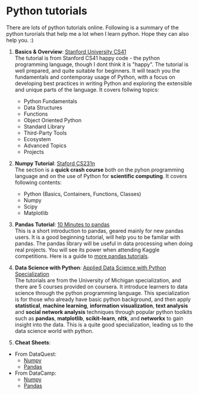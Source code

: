 # Python tutorials 
There are lots of python tutorials online. Following is a summary of the python turorials that help me a lot when I learn python. Hope they can also help you. :)

1. **Basics & Overview**: [Stanford University CS41](http://stanfordpython.com/) <br/>
The tutorial is from Stanford CS41 happy code - the python programming language, though I dont think it is "happy". The tutorial is well prepared, and quite suitable for beginners. It will teach you the fundamentals and contemporay usage of Python, with a focus on developing best practices in writing Python and exploring the extensible and unique parts of the language. It covers follwing topics: 
    * Python Fundamentals
    * Data Structures
    * Functions
    * Object Oriented Python
    * Standard Library
    * Third-Party Tools
    * Ecosystem
    * Advanced Topics 
    * Projects

2. **Numpy Tutorial**: [Staford CS231n](http://cs231n.github.io/python-numpy-tutorial/) <br/>
The section is a **quick crash course** both on the pyhon programming language and on the use of Python for **scientific computing**.
It covers following contents:
    * Python (Basics, Containers, Functions, Classes)
    * Numpy 
    * Scipy
    * Matplotlib

3. **Pandas Tutorial**: [10 Minutes to pandas](https://pandas.pydata.org/pandas-docs/stable/10min.html)<br/>
This is a short introduction to pandas, geared mainly for new pandas users. It is a good beginning tutorial, will help you to be familar with pandas. The pandas library will be useful in data processing when doing real projects. You will see its power when attending Kaggle competitions. Here is a guide to [more pandas tutorials](https://pandas.pydata.org/pandas-docs/stable/tutorials.html). 

4. **Data Science with Python**: [Applied Data Science with Python Specialization](https://www.coursera.org/specializations/data-science-python)<br/>
The tutorials are from the University of Michigan specialization, and there are 5 courses provided on coursera. It introduce learners to data science through the python programming language. This specialization is for those who already have basic python background, and then apply **statistical**, **machine learning**, **information visualization**, **text analysis** and **social network analysis** techniques through popular python toolkits such as **pandas**, **matplotlib**, **scikit-learn**, **nltk**, and **networkx** to gain insight into the data. This is a quite good specialization, leading us to the data science world with python. 

5. **Cheat Sheets**:<br/>
* From DataQuest:
   * [Numpy](https://www.dataquest.io/blog/images/cheat-sheets/numpy-cheat-sheet.pdf)
   * [Pandas](https://www.dataquest.io/blog/images/cheat-sheets/pandas-cheat-sheet.pdf)
* From DataCamp:
   * [Numpy](https://s3.amazonaws.com/assets.datacamp.com/blog_assets/Numpy_Python_Cheat_Sheet.pdf)
   * [Pandas](http://datacamp-community.s3.amazonaws.com/3857975e-e12f-406a-b3e8-7d627217e952)



